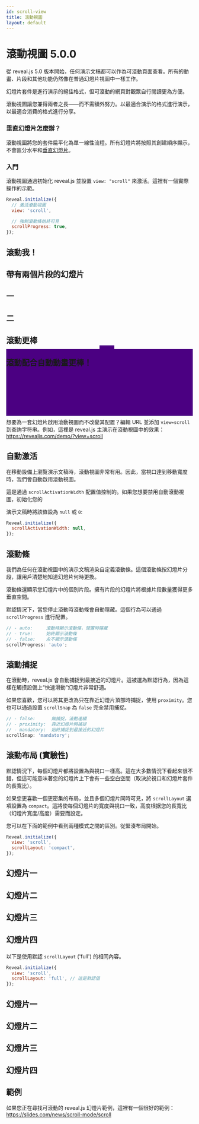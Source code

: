 ```yaml
---
id: scroll-view
title: 滾動視圖
layout: default
---
```


# 滾動視圖 <span class="r-version-badge new">5.0.0</span>

從 reveal.js 5.0 版本開始，任何演示文稿都可以作為可滾動頁面查看。所有的動畫、片段和其他功能仍然像在普通幻燈片視圖中一樣工作。

幻燈片套件是進行演示的絕佳格式，但可滾動的網頁對觀眾自行閱讀更為方便。

滾動視圖讓您兼得兩者之長——而不需額外努力。以最適合演示的格式進行演示，以最適合消費的格式進行分享。

### 垂直幻燈片怎麼辦？

滾動視圖將您的套件扁平化為單一線性流程。所有幻燈片將按照其創建順序顯示，不會區分水平和[垂直幻燈片](/zh-hant/vertical-slides)。

### 入門

滾動視圖通過初始化 reveal.js 並設置 `view: "scroll"` 來激活。這裡有一個實際操作的示範。

```js
Reveal.initialize({
  // 激活滾動視圖
  view: 'scroll',

  // 強制滾動條始終可見
  scrollProgress: true,
});
```

<div class="reveal reveal-example" data-config='{"view": "scroll", "scrollProgress": true}'>
  <div class="slides">
    <section>
      <h2>滾動我！</h2>
    </section>
    <section data-background="indigo">
      <h2>帶有兩個片段的幻燈片</h2>
      <h2 class="fragment fade-left">一</h2>
      <h2 class="fragment fade-left">二</h2>
    </section>
    <section data-auto-animate>
      <div style="position: relative">
        <h2 style="position: relative; z-index: 1; margin-bottom: 0;">滾動更棒</h2>
        <div data-id="box-1" style="position: absolute; top: 100%; left: 50%; width: 40px; height: 40px; background-color: indigo;"></div>
      </div>
    </section>
    <section data-auto-animate>
      <div style="position: relative">
        <h2 style="position: relative; z-index: 1; margin-bottom: 0;">滾動配合自動動畫更棒！</h2>
        <div data-id="box-1" style="position: absolute; top: -20px; left: 0; width: 100%; height: 180px; background-color: indigo;"></div>
      </div>
    </section>
    <section><h2>結束</h2></section>
  </div>
</div>

## URL 激活

想要為一套幻燈片啟用滾動視圖而不改變其配置？編輯 URL 並添加 `view=scroll` 到查詢字符串。例如，這裡是 reveal.js 主演示在滾動視圖中的效果：  
<https://revealjs.com/demo/?view=scroll>

## 自動激活

在移動設備上瀏覽演示文稿時，滾動視圖非常有用。因此，當視口達到移動寬度時，我們會自動啟用滾動視圖。

這是通過 `scrollActivationWidth` 配置值控制的。如果您想要禁用自動滾動視圖，初始化您的

演示文稿時將該值設為 `null` 或 `0`:

```js
Reveal.initialize({
  scrollActivationWidth: null,
});
```

## 滾動條

我們為任何在滾動視圖中的演示文稿渲染自定義滾動條。這個滾動條按幻燈片分段，讓用戶清楚地知道幻燈片何時更換。

滾動條還顯示您幻燈片中的個別片段。擁有片段的幻燈片將根據片段數量獲得更多垂直空間。

默認情況下，當您停止滾動時滾動條會自動隱藏。這個行為可以通過 `scrollProgress` 進行配置。

```js
// - auto:     滾動時顯示滾動條，閒置時隱藏
// - true:     始終顯示滾動條
// - false:    永不顯示滾動條
scrollProgress: 'auto';
```

## 滾動捕捉

在滾動時，reveal.js 會自動捕捉到最接近的幻燈片。這被選為默認行為，因為這樣在觸摸設備上“快速滑動”幻燈片非常舒適。

如果您喜歡，您可以將其更改為只在靠近幻燈片頂部時捕捉，使用 `proximity`。您也可以通過設置 `scrollSnap` 為 `false` 完全禁用捕捉。

```js
// - false:      無捕捉，滾動連續
// - proximity:  靠近幻燈片時捕捉
// - mandatory:  始終捕捉到最接近的幻燈片
scrollSnap: 'mandatory';
```

## 滾動布局 (實驗性)

默認情況下，每個幻燈片都將設置為與視口一樣高。這在大多數情況下看起來很不錯，但這可能意味著您的幻燈片上下會有一些空白空間（取決於視口和幻燈片套件的長寬比）。

如果您更喜歡一個更密集的布局，並且多個幻燈片同時可見，將 `scrollLayout` 選項設置為 `compact`。這將使每個幻燈片的寬度與視口一致，高度根据您的長寬比（幻燈片寬度/高度）需要而設定。

您可以在下面的範例中看到兩種模式之間的區別。從緊湊布局開始。

```js
Reveal.initialize({
  view: 'scroll',
  scrollLayout: 'compact',
});
```

<div class="reveal reveal-example" data-config='{"view": "scroll", "width": 1000, "height": 300, "scrollLayout": "compact"}'>
  <div class="slides">
    <section>
      <h2>幻燈片一</h2>
    </section
    <section data-background="indigo">
      <h2>幻燈片二</h2>
    </section>
    <section data-background="salmon">
      <h2>幻燈片三</h2>
    </section>
    <section data-background="indigo">
      <h2>

幻燈片四</h2>
</section>

  </div>
</div>

以下是使用默認 `scrollLayout` ('full') 的相同內容。

```js
Reveal.initialize({
  view: 'scroll',
  scrollLayout: 'full', // 這是默認值
});
```

<div class="reveal reveal-example" data-config='{"view": "scroll", "width": 1000, "height: 300, "scrollLayout": "full"}'>
  <div class="slides">
    <section>
      <h2>幻燈片一</h2>
    </section>
    <section data-background="indigo">
      <h2>幻燈片二</h2>
    </section>
    <section data-background="salmon">
      <h2>幻燈片三</h2>
    </section>
    <section data-background="indigo">
      <h2>幻燈片四</h2>
    </section>
  </div>
</div>

## 範例

如果您正在尋找可滾動的 reveal.js 幻燈片範例，這裡有一個很好的範例：https://slides.com/news/scroll-mode/scroll
